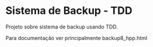 # Sistema de Backup - TDD

Projeto sobre sistema de backup usando TDD.

Para documentação ver principalmente backup8_hpp.html
